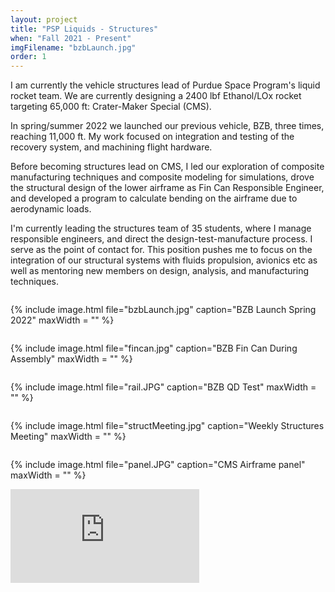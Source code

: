 ```yaml
---
layout: project
title: "PSP Liquids - Structures"
when: "Fall 2021 - Present"
imgFilename: "bzbLaunch.jpg"
order: 1
---
```


I am currently the vehicle structures lead of Purdue Space Program's liquid rocket team. We are currently designing a 2400 lbf Ethanol/LOx rocket targeting 65,000 ft: Crater-Maker Special (CMS).

In spring/summer 2022 we launched our previous vehicle, BZB, three times, reaching 11,000 ft. My work focused on integration and testing of the recovery system, and machining flight hardware.

Before becoming structures lead on CMS, I led our exploration of composite manufacturing techniques and composite modeling for simulations, drove the structural design of the lower airframe as Fin Can Responsible Engineer, and developed a program to calculate bending on the airframe due to aerodynamic loads.

I'm currently leading the structures team of 35 students, where I manage responsible engineers, and direct the design-test-manufacture process. I serve as the point of contact for. This position pushes me to focus on the integration of our structural systems with fluids propulsion, avionics etc as well as mentoring new members on design, analysis, and manufacturing techniques.

<div style="display:flex; justify-content:center; align-items:center; flex-wrap:wrap;">


{% include image.html file="bzbLaunch.jpg" caption="BZB Launch Spring 2022" maxWidth = "" %}

{% include image.html file="fincan.jpg" caption="BZB Fin Can During Assembly" maxWidth = "" %}

{% include image.html file="rail.JPG" caption="BZB QD Test" maxWidth = "" %}

{% include image.html file="structMeeting.jpg" caption="Weekly Structures Meeting" maxWidth = ""  %}

{% include image.html file="panel.JPG" caption="CMS Airframe panel" maxWidth = "" %}


</div>

<div display="flex" justify-content="center">
<iframe  width="60%" src="https://www.youtube.com/embed/TmexK33293g" title="YouTube video player" frameborder="0" allow="accelerometer; autoplay; clipboard-write; encrypted-media; gyroscope; picture-in-picture; web-share" allowfullscreen></iframe>
</div>